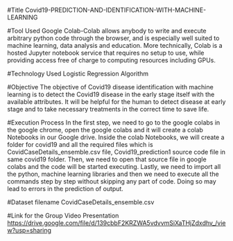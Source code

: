 #Title
Covid19-PREDICTION-AND-IDENTIFICATION-WITH-MACHINE-LEARNING

#Tool Used
Google Colab-Colab allows anybody to write and execute arbitrary python code through the browser, and is especially well suited to machine learning, data analysis and education. More technically, Colab is a hosted Jupyter notebook service that requires no setup to use, while providing access free of charge to computing resources including GPUs.

#Technology Used
Logistic Regression Algorithm

#Objective
The objective of Covid19 disease identification with machine learning is to detect the Covid19 disease in the early stage itself with the available attributes. 
It will be helpful for the human to detect disease at early stage and to take necessary treatments in the correct time to save life.




#Execution Process
In the first step, we need to go to the google colabs in the google chrome, open the google colabs and it will create a colab Notebooks in our Google drive. 
Inside the colab Notebooks, we will create a folder for covid19 and all the required files  which is CovidCaseDetails_ensemble.csv file, Covid19_prediction1 source code file in same covid19 folder.
Then, we need to open that source file in google colabs and the code will be started executing. Lastly, we need to import all the python, machine learning libraries and then we need to execute all the commands step by step without skipping any part of code. Doing so may lead to errors in the prediction of output.



#Dataset filename
CovidCaseDetails_ensemble.csv


#Link for the Group Video Presentation
https://drive.google.com/file/d/139cbbF2KRZWA5vdvvmSiXaTHjZdxdhv_/view?usp=sharing


